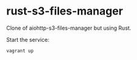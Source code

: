 # rust-s3-files-manager

Clone of aiohttp-s3-files-manager but using Rust.

Start the service:

```
vagrant up
```
